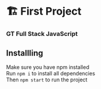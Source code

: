 # 🏗 First Project 
### GT Full Stack JavaScript

## Installling 
Make sure you have npm installed <br>
Run `npm i` to install all dependencies <br>
Then `npm start` to run the project <br>



